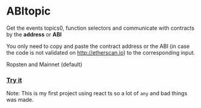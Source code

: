 # ABItopic

Get the events topics0, function selectors and communicate with contracts by the **address** or **ABI**

You only need to copy and paste the contract address or the ABI (in case the code is not validated on http://etherscan.io) to the corresponding input.

Ropsten and Mainnet (default)

### [Try it](https://abitopic.imazzara.com)

Note: This is my first project using react ts so a lot of `any` and bad things was made.
